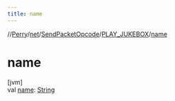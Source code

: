 ```yaml
---
title: name
---
```

//[Perry](../../../../index.html)/[net](../../index.html)/[SendPacketOpcode](../index.html)/[PLAY_JUKEBOX](index.html)/[name](name.html)



# name



[jvm]\
val [name](name.html): [String](https://kotlinlang.org/api/latest/jvm/stdlib/kotlin/-string/index.html)




